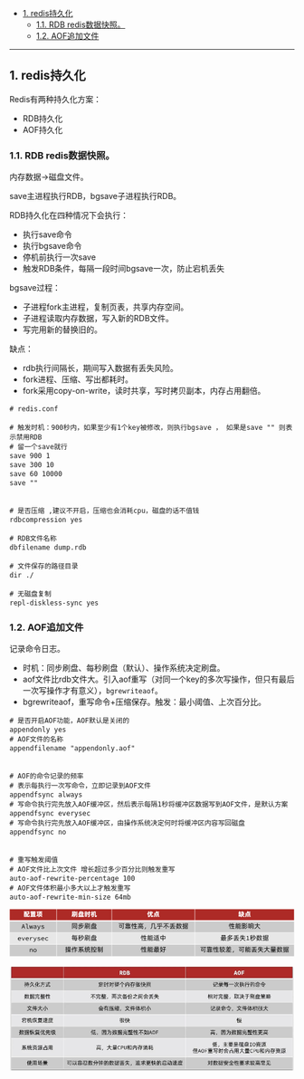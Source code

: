 - [1. redis持久化](#1-redis持久化)
  - [1.1. RDB redis数据快照。](#11-rdb-redis数据快照)
  - [1.2. AOF追加文件](#12-aof追加文件)

---
## 1. redis持久化

Redis有两种持久化方案：

- RDB持久化
- AOF持久化

### 1.1. RDB redis数据快照。

内存数据→磁盘文件。

save主进程执行RDB，bgsave子进程执行RDB。

RDB持久化在四种情况下会执行：

- 执行save命令
- 执行bgsave命令
- 停机前执行一次save
- 触发RDB条件，每隔一段时间bgsave一次，防止宕机丢失


bgsave过程：
- 子进程fork主进程，复制页表，共享内存空间。
- 子进程读取内存数据，写入新的RDB文件。
- 写完用新的替换旧的。

缺点：
- rdb执行间隔长，期间写入数据有丢失风险。
- fork进程、压缩、写出都耗时。
- fork采用copy-on-write，读时共享，写时拷贝副本，内存占用翻倍。


```properties
# redis.conf

# 触发时机：900秒内，如果至少有1个key被修改，则执行bgsave ， 如果是save "" 则表示禁用RDB
# 留一个save就行
save 900 1  
save 300 10  
save 60 10000 
save ""


# 是否压缩 ,建议不开启，压缩也会消耗cpu，磁盘的话不值钱
rdbcompression yes

# RDB文件名称
dbfilename dump.rdb  

# 文件保存的路径目录
dir ./ 

# 无磁盘复制
repl-diskless-sync yes
```

### 1.2. AOF追加文件

记录命令日志。

- 时机：同步刷盘、每秒刷盘（默认）、操作系统决定刷盘。
- aof文件比rdb文件大。引入aof重写（对同一个key的多次写操作，但只有最后一次写操作才有意义），`bgrewriteaof`。
- bgrewriteaof，重写命令+压缩保存。触发：最小阈值、上次百分比。



```properties
# 是否开启AOF功能，AOF默认是关闭的
appendonly yes
# AOF文件的名称
appendfilename "appendonly.aof"


# AOF的命令记录的频率
# 表示每执行一次写命令，立即记录到AOF文件
appendfsync always 
# 写命令执行完先放入AOF缓冲区，然后表示每隔1秒将缓冲区数据写到AOF文件，是默认方案
appendfsync everysec 
# 写命令执行完先放入AOF缓冲区，由操作系统决定何时将缓冲区内容写回磁盘
appendfsync no


# 重写触发阈值
# AOF文件比上次文件 增长超过多少百分比则触发重写
auto-aof-rewrite-percentage 100
# AOF文件体积最小多大以上才触发重写 
auto-aof-rewrite-min-size 64mb 
```
![alt text](../../images/image-161.png)

![alt text](../../images/image-160.png)

